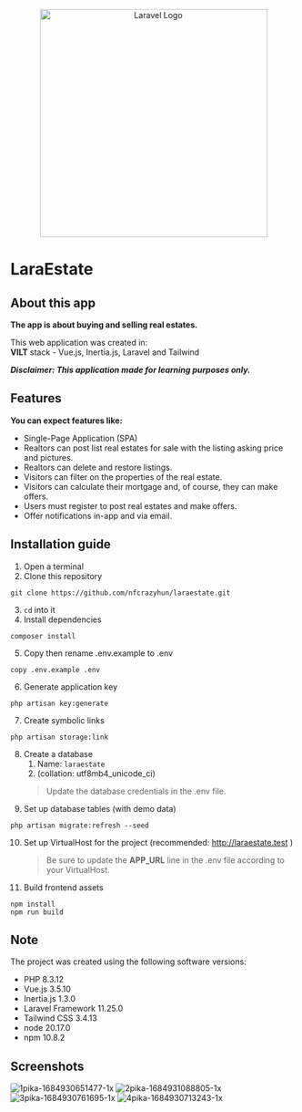 <p align="center"><a href="https://laravel.com" target="_blank"><img src="https://raw.githubusercontent.com/laravel/art/master/logo-lockup/5%20SVG/2%20CMYK/1%20Full%20Color/laravel-logolockup-cmyk-red.svg" width="400" alt="Laravel Logo"></a></p>

# LaraEstate

## About this app
**The app is about buying and selling real estates.**

This web application was created in:\
**VILT** stack - Vue.js, Inertia.js, Laravel and Tailwind

_**Disclaimer: This application made for learning purposes only.**_

## Features
**You can expect features like:**

- Single-Page Application (SPA)
- Realtors can post list real estates for sale with the listing asking price and pictures.
- Realtors can delete and restore listings.
- Visitors can filter on the properties of the real estate.
- Visitors can calculate their mortgage and, of course, they can make offers.
- Users must register to post real estates and make offers.
- Offer notifications in-app and via email.

## Installation guide
1. Open a terminal  
2. Clone this repository
```
git clone https://github.com/nfcrazyhun/laraestate.git
```
3. `cd` into it
4. Install dependencies
```
composer install
```
5. Copy then rename .env.example to .env
```
copy .env.example .env
```
6. Generate application key
```
php artisan key:generate
```
7. Create symbolic links
```
php artisan storage:link
```
8. Create a database
    1. Name: `laraestate`
    2. (collation: utf8mb4_unicode_ci)
    > Update the database credentials in the .env file.
9. Set up database tables (with demo data)
```
php artisan migrate:refresh --seed
```
10. Set up VirtualHost for the project (recommended: http://laraestate.test )
    > Be sure to update the **APP_URL** line in the .env file according to your VirtualHost.
11. Build frontend assets
```
npm install
npm run build
```


## Note
The project was created using the following software versions:
- PHP 8.3.12
- Vue.js 3.5.10
- Inertia.js 1.3.0
- Laravel Framework 11.25.0
- Tailwind CSS 3.4.13
- node 20.17.0
- npm 10.8.2

## Screenshots
![1pika-1684930651477-1x](https://github.com/nfcrazyhun/laraestate/assets/47859399/ce15789c-4e8a-4011-b719-1096d3c4a26a)
![2pika-1684931088805-1x](https://github.com/nfcrazyhun/laraestate/assets/47859399/2547ef87-3aba-4975-94cd-a46dbdae44c1)
![3pika-1684930761695-1x](https://github.com/nfcrazyhun/laraestate/assets/47859399/96c3ec21-4406-43fa-8723-0d1759f377a6)
![4pika-1684930713243-1x](https://github.com/nfcrazyhun/laraestate/assets/47859399/4b68af72-7df7-4f50-8f83-80390591fe26)
